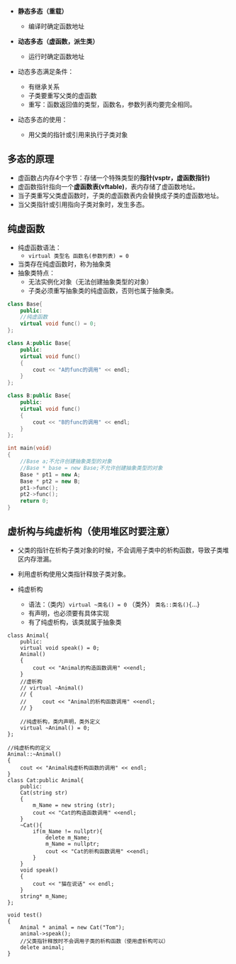 
- **静态多态（重载）**
	- 编译时确定函数地址
- **动态多态（虚函数，派生类）**
	- 运行时确定函数地址

- 动态多态满足条件：
	- 有继承关系
	- 子类要重写父类的虚函数
	- 重写：函数返回值的类型，函数名，参数列表均要完全相同。
- 动态多态的使用：
	- 用父类的指针或引用来执行子类对象


## 多态的原理

- 虚函数占内存4个字节：存储一个特殊类型的**指针(vsptr，虚函数指针)**
- 虚函数指针指向一个**虚函数表(vftable)**，表内存储了虚函数地址。
- 当子类重写父类虚函数时，子类的虚函数表内会替换成子类的虚函数地址。
- 当父类指针或引用指向子类对象时，发生多态。

## 纯虚函数

- 纯虚函数语法：
	- `virtual 类型名 函数名(参数列表) = 0`
- 当类存在纯虚函数时，称为抽象类
- 抽象类特点：
	- 无法实例化对象（无法创建抽象类型的对象）
	- 子类必须重写抽象类的纯虚函数，否则也属于抽象类。
```cpp
class Base{
    public:
    //纯虚函数
    virtual void func() = 0;
};

class A:public Base{
    public:
    virtual void func()
    {
        cout << "A的func的调用" << endl;
    }
};

class B:public Base{
    public:
    virtual void func()
    {
        cout << "B的func的调用" << endl;
    }
};

int main(void)
{
    //Base a;不允许创建抽象类型的对象
    //Base * base = new Base;不允许创建抽象类型的对象
    Base * pt1 = new A;
    Base * pt2 = new B;
    pt1->func();
    pt2->func();
    return 0;
}
```

## 虚析构与纯虚析构（使用堆区时要注意）

- 父类的指针在析构子类对象的时候，不会调用子类中的析构函数，导致子类堆区内存泄漏。
- 利用虚析构使用父类指针释放子类对象。

- 纯虚析构
	- 语法：（类内）`virtual ~类名() = 0` （类外）  `类名::类名()`{...}
	- 有声明，也必须要有具体实现
	- 有了纯虚析构，该类就属于抽象类
```
class Animal{
    public:
    virtual void speak() = 0;
    Animal()
    {
        cout << "Animal的构造函数调用" <<endl;
    }
    //虚析构
    // virtual ~Animal()
    // {
    //     cout << "Animal的析构函数调用" <<endl;
    // }

    //纯虚析构，类内声明，类外定义
    virtual ~Animal() = 0;
};

//纯虚析构的定义
Animal::~Animal()
{
    cout << "Animal纯虚析构函数的调用" << endl;
}
class Cat:public Animal{
    public:
    Cat(string str)
    {
        m_Name = new string (str);
        cout << "Cat的构造函数调用" <<endl;
    }
    ~Cat(){
        if(m_Name != nullptr){
            delete m_Name;
            m_Name = nullptr;
            cout << "Cat的析构函数调用" <<endl;
        }
    }
    void speak()
    {
        cout << "猫在说话" << endl;
    }
    string* m_Name;
};

void test()
{
    Animal * animal = new Cat("Tom");
    animal->speak();
    //父类指针释放时不会调用子类的析构函数（使用虚析构可以）
    delete animal;
}
```
